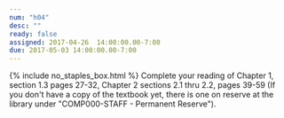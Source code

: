 ```yaml
---
num: "h04"
desc: ""
ready: false
assigned: 2017-04-26  14:00:00.00-7:00
due: 2017-05-03 14:00:00.00-7:00
---
```

{% include no_staples_box.html %}
Complete your reading of Chapter 1, section 1.3 pages 27-32, Chapter 2 sections 2.1 thru 2.2, pages 39-59   (If you don't have a copy of the textbook yet, there is one on reserve at the library under "COMP000-STAFF - Permanent Reserve").

<ol markdown="1">
</ol